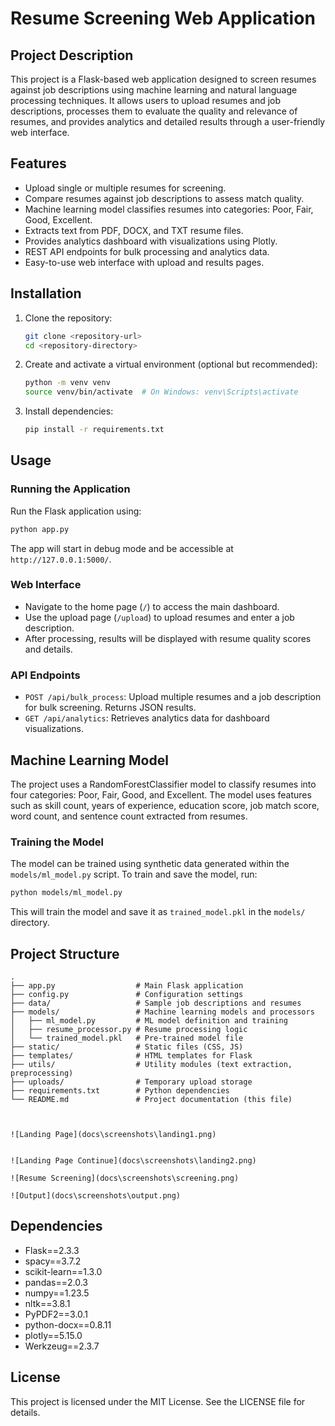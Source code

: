 # Resume Screening Web Application

## Project Description
This project is a Flask-based web application designed to screen resumes against job descriptions using machine learning and natural language processing techniques. It allows users to upload resumes and job descriptions, processes them to evaluate the quality and relevance of resumes, and provides analytics and detailed results through a user-friendly web interface.

## Features
- Upload single or multiple resumes for screening.
- Compare resumes against job descriptions to assess match quality.
- Machine learning model classifies resumes into categories: Poor, Fair, Good, Excellent.
- Extracts text from PDF, DOCX, and TXT resume files.
- Provides analytics dashboard with visualizations using Plotly.
- REST API endpoints for bulk processing and analytics data.
- Easy-to-use web interface with upload and results pages.

## Installation

1. Clone the repository:
   ```bash
   git clone <repository-url>
   cd <repository-directory>
   ```

2. Create and activate a virtual environment (optional but recommended):
   ```bash
   python -m venv venv
   source venv/bin/activate  # On Windows: venv\Scripts\activate
   ```

3. Install dependencies:
   ```bash
   pip install -r requirements.txt
   ```

## Usage

### Running the Application
Run the Flask application using:
```bash
python app.py
```
The app will start in debug mode and be accessible at `http://127.0.0.1:5000/`.

### Web Interface
- Navigate to the home page (`/`) to access the main dashboard.
- Use the upload page (`/upload`) to upload resumes and enter a job description.
- After processing, results will be displayed with resume quality scores and details.

### API Endpoints
- `POST /api/bulk_process`: Upload multiple resumes and a job description for bulk screening. Returns JSON results.
- `GET /api/analytics`: Retrieves analytics data for dashboard visualizations.

## Machine Learning Model

The project uses a RandomForestClassifier model to classify resumes into four categories: Poor, Fair, Good, and Excellent. The model uses features such as skill count, years of experience, education score, job match score, word count, and sentence count extracted from resumes.

### Training the Model
The model can be trained using synthetic data generated within the `models/ml_model.py` script. To train and save the model, run:
```bash
python models/ml_model.py
```
This will train the model and save it as `trained_model.pkl` in the `models/` directory.

## Project Structure

```
.
├── app.py                  # Main Flask application
├── config.py               # Configuration settings
├── data/                   # Sample job descriptions and resumes
├── models/                 # Machine learning models and processors
│   ├── ml_model.py         # ML model definition and training
│   ├── resume_processor.py # Resume processing logic
│   └── trained_model.pkl   # Pre-trained model file
├── static/                 # Static files (CSS, JS)
├── templates/              # HTML templates for Flask
├── utils/                  # Utility modules (text extraction, preprocessing)
├── uploads/                # Temporary upload storage
├── requirements.txt        # Python dependencies
└── README.md               # Project documentation (this file)
```

```


![Landing Page](docs\screenshots\landing1.png)


![Landing Page Continue](docs\screenshots\landing2.png)

![Resume Screening](docs\screenshots\screening.png)

![Output](docs\screenshots\output.png)
```


## Dependencies

- Flask==2.3.3
- spacy==3.7.2
- scikit-learn==1.3.0
- pandas==2.0.3
- numpy==1.23.5
- nltk==3.8.1
- PyPDF2==3.0.1
- python-docx==0.8.11
- plotly==5.15.0
- Werkzeug==2.3.7

## License

This project is licensed under the MIT License. See the LICENSE file for details.
